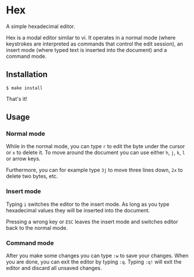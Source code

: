# Hex

A simple hexadecimal editor.

Hex is a modal editor similar to vi. It operates in a normal mode (where keystrokes are interpreted as commands that control the edit session), an insert mode (where typed text is inserted into the document) and a command mode.

## Installation

    $ make install

That's it!

## Usage

### Normal mode

While in the normal mode, you can type `r` to edit the byte under the cursor or `x` to delete it. To move around the document you can use either `h`, `j`, `k`, `l` or arrow keys.

Furthermore, you can for example type `3j` to move three lines down, `2x` to delete two bytes, etc.

### Insert mode

Typing `i` switches the editor to the insert mode. As long as you type hexadecimal values they will be inserted into the document.

Pressing a wrong key or `ESC` leaves the insert mode and switches editor back to the normal mode.

### Command mode

After you make some changes you can type `:w` to save your changes.
When you are done, you can exit the editor by typing `:q`. Typing `:q!` will exit the editor and discard all unsaved changes.
